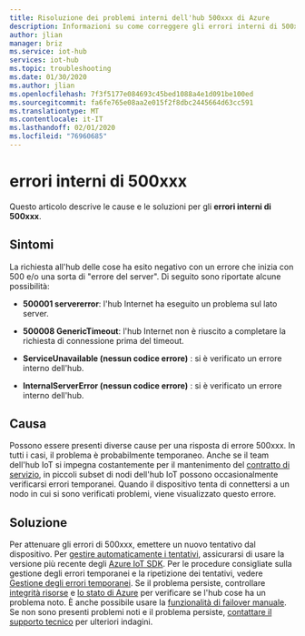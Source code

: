 ```yaml
---
title: Risoluzione dei problemi interni dell'hub 500xxx di Azure
description: Informazioni su come correggere gli errori interni di 500xxx
author: jlian
manager: briz
ms.service: iot-hub
services: iot-hub
ms.topic: troubleshooting
ms.date: 01/30/2020
ms.author: jlian
ms.openlocfilehash: 7f3f5177e084693c45bed1088a4e1d091be100ed
ms.sourcegitcommit: fa6fe765e08aa2e015f2f8dbc2445664d63cc591
ms.translationtype: MT
ms.contentlocale: it-IT
ms.lasthandoff: 02/01/2020
ms.locfileid: "76960685"
---
```

# <a name="500xxx-internal-errors"></a>errori interni di 500xxx

Questo articolo descrive le cause e le soluzioni per gli **errori interni di 500xxx**.

## <a name="symptoms"></a>Sintomi

La richiesta all'hub delle cose ha esito negativo con un errore che inizia con 500 e/o una sorta di "errore del server". Di seguito sono riportate alcune possibilità:

* **500001 servererror**: l'hub Internet ha eseguito un problema sul lato server.

* **500008 GenericTimeout**: l'hub Internet non è riuscito a completare la richiesta di connessione prima del timeout.

* **ServiceUnavailable (nessun codice errore)** : si è verificato un errore interno dell'hub.

* **InternalServerError (nessun codice errore)** : si è verificato un errore interno dell'hub.

## <a name="cause"></a>Causa

Possono essere presenti diverse cause per una risposta di errore 500xxx. In tutti i casi, il problema è probabilmente temporaneo. Anche se il team dell'hub IoT si impegna costantemente per il mantenimento del [contratto di servizio](https://azure.microsoft.com/support/legal/sla/iot-hub/), in piccoli subset di nodi dell'hub IoT possono occasionalmente verificarsi errori temporanei. Quando il dispositivo tenta di connettersi a un nodo in cui si sono verificati problemi, viene visualizzato questo errore.

## <a name="solution"></a>Soluzione

Per attenuare gli errori di 500xxx, emettere un nuovo tentativo dal dispositivo. Per [gestire automaticamente i tentativi](./iot-hub-reliability-features-in-sdks.md#connection-and-retry), assicurarsi di usare la versione più recente degli [Azure IoT SDK](./iot-hub-devguide-sdks.md). Per le procedure consigliate sulla gestione degli errori temporanei e la ripetizione dei tentativi, vedere [Gestione degli errori temporanei](https://docs.microsoft.com/azure/architecture/best-practices/transient-faults).  Se il problema persiste, controllare [integrità risorse](./iot-hub-monitor-resource-health.md#use-azure-resource-health) e [lo stato di Azure](https://status.azure.com/) per verificare se l'hub cose ha un problema noto. È anche possibile usare la [funzionalità di failover manuale](./tutorial-manual-failover.md). Se non sono presenti problemi noti e il problema persiste, [contattare il supporto tecnico](https://azure.microsoft.com/support/options/) per ulteriori indagini.
